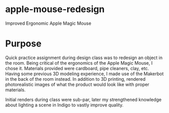 # apple-mouse-redesign
Improved Ergonomic Apple Magic Mouse


# Purpose
Quick practice assignment during design class was to redesign an object in the room. Being critical of the ergonomics of the Apple Magic Mouse, I chose it. Materials provided were cardboard, pipe cleaners, clay, etc. Having some previous 3D modeling experience, I made use of the Makerbot in the back of the room instead. In addition to 3D printing, rendered photorealistic images of what the product would look like with proper materials.

Initial renders during class were sub-par, later my strengthened knowledge about lighting a scene in Indigo to vastly improve quality.
